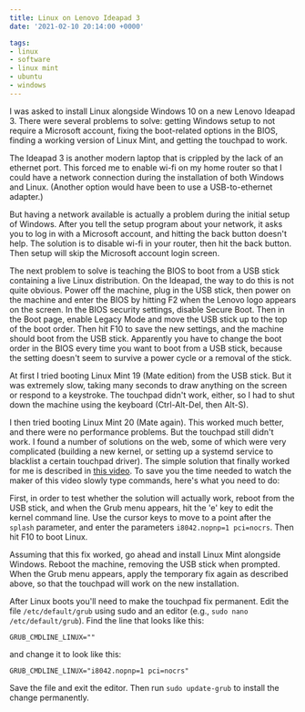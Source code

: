 ```yaml
---
title: Linux on Lenovo Ideapad 3
date: '2021-02-10 20:14:00 +0000'

tags:
- linux
- software
- linux mint
- ubuntu
- windows
---
```


I was asked to install Linux alongside Windows 10 on a new Lenovo Ideapad 3.
There were several problems to solve: getting Windows setup to not require a Microsoft
account, fixing the boot-related options in the BIOS,
finding a working version of Linux Mint, and getting the touchpad to work.

<!--more-->

The Ideapad 3 is another modern laptop that is crippled by the lack of
an ethernet port.  This forced me to enable wi-fi on my home router so
that I could have a network connection during the installation of both
Windows and Linux.  (Another option would have been to use a USB-to-ethernet
adapter.)

But having a network available is actually a problem during the initial
setup of Windows.  After you tell the setup program about your network,
it asks you to log in with a Microsoft
account, and hitting the back button doesn't help.  The solution is
to disable wi-fi in your router, then hit the back button.  Then
setup will skip the Microsoft account login screen.

The next problem to solve is teaching the BIOS to boot from a USB
stick containing a live Linux distribution.  On the Ideapad, the
way to do this is not quite obvious.  Power off the machine,
plug in the USB stick, then power on the machine and enter the BIOS
by hitting F2 when the Lenovo logo appears on the screen.
In the BIOS security settings, disable Secure Boot.  Then in the
Boot page, enable Legacy Mode and move the USB stick up to the
top of the boot order.  Then hit F10 to save the new settings, and
the machine should boot from the USB stick.  Apparently you have
to change the boot order in the BIOS every time you want to boot from a USB stick,
because the setting doesn't seem to survive a power cycle or
a removal of the stick.

At first I tried booting Linux Mint 19 (Mate edition) from the USB stick.  But it
was extremely slow, taking many seconds to draw anything
on the screen or respond to a keystroke.  The touchpad didn't work, either,
so I had to shut down the machine using the keyboard (Ctrl-Alt-Del, then Alt-S).

I then tried booting Linux Mint 20 (Mate again).  This worked much better, and
there were no performance problems.  But the touchpad still didn't
work.  I found a number of solutions on the web, some of which
were very complicated (building a new kernel, or setting up a systemd service
to blacklist a certain touchpad driver).  The simple solution that finally worked
for me is described in [this video](https://www.youtube.com/watch?v=ZFs8rsTVLtc).
To save you the time needed to watch the maker of this video slowly type
commands, here's what you need to do:

First, in order to test whether the solution will actually work,
reboot from the USB stick, and when the Grub menu appears, hit the 'e'
key to edit the kernel command line.  Use the cursor keys to move
to a point after the `splash` parameter, and enter the parameters
`i8042.nopnp=1 pci=nocrs`.  Then hit F10 to boot Linux.

Assuming that this fix worked, go ahead and install Linux Mint
alongside Windows.  Reboot the machine, removing the USB stick when prompted.  When the
Grub menu appears, apply the temporary fix again as described above,
so that the touchpad will work on the new installation.

After Linux boots you'll
need to make the touchpad fix permanent.  Edit the file `/etc/default/grub` using
sudo and an editor (e.g., `sudo nano /etc/default/grub`).  Find the
line that looks like this:

    GRUB_CMDLINE_LINUX=""

and change it to look like this:

    GRUB_CMDLINE_LINUX="i8042.nopnp=1 pci=nocrs"

Save the file and exit the editor.  Then run `sudo update-grub` to install the
change permanently.
